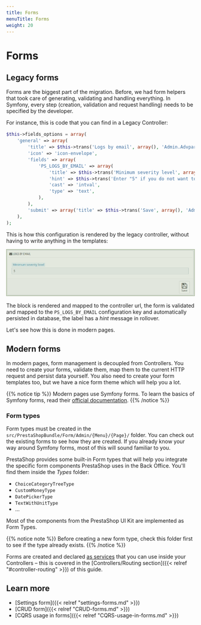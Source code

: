 ```yaml
---
title: Forms
menuTitle: Forms
weight: 20
---
```


# Forms

## Legacy forms

Forms are the biggest part of the migration. Before, we had form helpers that took care of generating, validating and handling everything. In Symfony, every step (creation, validation and request handling) needs to be specified by the developer.

For instance, this is code that you can find in a Legacy Controller:

```php
$this->fields_options = array(
    'general' => array(
        'title' => $this->trans('Logs by email', array(), 'Admin.Advparameters.Feature'),
        'icon' => 'icon-envelope',
        'fields' => array(
            'PS_LOGS_BY_EMAIL' => array(
                'title' => $this->trans('Minimum severity level', array(), 'Admin.Advparameters.Feature'),
                'hint' => $this->trans('Enter "5" if you do not want to receive any emails.', array(), 'Admin.Advparameters.Help'),
                'cast' => 'intval',
                'type' => 'text',
            ),
        ),
        'submit' => array('title' => $this->trans('Save', array(), 'Admin.Actions')),
    ),
);
```

This is how this configuration is rendered by the legacy controller, without having to write anything in the templates:

![Logs by email form](../img/legacy-rendered-form.png)

The block is rendered and mapped to the controller url, the form is validated and mapped to the `PS_LOGS_BY_EMAIL` configuration key and automatically persisted in database, the label has a _hint_ message in rollover.

Let's see how this is done in modern pages.

## Modern forms

In modern pages, form management is decoupled from Controllers. You need to create your forms, validate them, map them to the current HTTP request and persist data yourself. You also need to create your form templates too, but we have a nice form theme which will help you a lot.

{{% notice tip %}}
Modern pages use Symfony forms. To learn the basics of Symfony forms, read their [official documentation](http://symfony.com/doc/3.4/forms.html).
{{% /notice %}}

### Form types

Form types must be created in the `src/PrestaShopBundle/Form/Admin/{Menu}/{Page}/` folder. You can check out the existing forms to see how they are created. If you already know your way around Symfony forms, most of this will sound familiar to you.  

PrestaShop provides some built-in Form types that will help you integrate the specific form components PrestaShop uses in the Back Office. You'll find them inside the *Types* folder:

* `ChoiceCategoryTreeType`
* `CustomMoneyType`
* `DatePickerType`
* `TextWithUnitType`
* ...

Most of the components from the PrestaShop UI Kit are implemented as Form Types.

{{% notice note %}}
Before creating a new form type, check this folder first to see if the type already exists.
{{% /notice %}}

Forms are created and declared [as services](http://symfony.com/doc/3.4/form/form_dependencies.html#define-your-form-as-a-service) that you can use inside your Controllers – this is covered in the [Controllers/Routing section]({{< relref "#controller-routing" >}}) of this guide.

## Learn more

* [Settings form]({{< relref "settings-forms.md" >}})
* [CRUD form]({{< relref "CRUD-forms.md" >}})
* [CQRS usage in forms]({{< relref "CQRS-usage-in-forms.md" >}})
